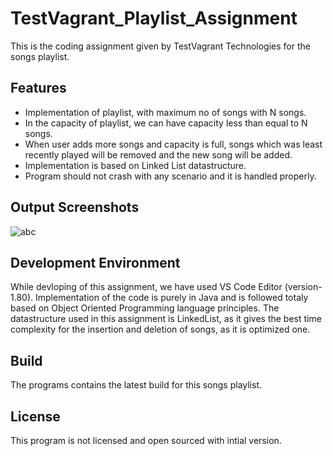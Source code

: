 # TestVagrant_Playlist_Assignment
This is the coding assignment given by TestVagrant Technologies for the songs playlist.


## Features

- Implementation of playlist, with maximum no of songs with N songs.
- In the capacity of playlist, we can have capacity less than equal to N songs.
- When user adds more songs and capacity is full, songs which was least recently played will be removed and the new song will be added.
- Implementation is based on Linked List datastructure.
- Program should not crash with any scenario and it is handled properly.


## Output Screenshots

![abc](https://user-images.githubusercontent.com/41104353/184539494-d97fb198-3b9b-4284-9a7e-5bd3cb0da62e.png)


## Development Environment

While devloping of this assignment, we have used VS Code Editor (version- 1.80). Implementation of the code is purely in Java and is followed totaly based on
Object Oriented Programming language principles. The datastructure used in this assignment is LinkedList, as it gives the best time complexity for the insertion and deletion of songs, as it is optimized one.


## Build

The programs contains the latest build for this songs playlist.


## License

This program is not licensed and open sourced with intial version.
